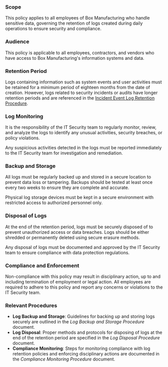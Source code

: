 ### Scope
This policy applies to all employees of Box Manufacturing who handle sensitive data, governing the retention of logs created during daily operations to ensure security and compliance.

### Audience
This policy is applicable to all employees, contractors, and vendors who have access to Box Manufacturing's information systems and data.

### Retention Period
Logs containing information such as system events and user activities must be retained for a minimum period of eighteen months from the date of creation.
However, logs related to security incidents or audits have longer retention periods and are referenced in the [Incident Event Log Retention Procedure](https://github.com/Blyzz616/BoxSOP/blob/main/policies/Incident_Event_Log_Retention.md).

### Log Monitoring
It is the responsibility of the IT Security team to regularly monitor, review, and analyze the logs to identify any unusual activities, security breaches, or policy violations.

Any suspicious activities detected in the logs must be reported immediately to the IT Security team for investigation and remediation.

### Backup and Storage
All logs must be regularly backed up and stored in a secure location to prevent data loss or tampering. Backups should be tested at least once every two weeks to ensure they are complete and accurate.

Physical log storage devices must be kept in a secure environment with restricted access to authorized personnel only.

### Disposal of Logs
At the end of the retention period, logs must be securely disposed of to prevent unauthorized access or data breaches.
Logs should be either shredded or permanently deleted using secure erasure methods.

Any disposal of logs must be documented and approved by the IT Security team to ensure compliance with data protection regulations.

### Compliance and Enforcement
Non-compliance with this policy may result in disciplinary action, up to and including termination of employment or legal action.
All employees are required to adhere to this policy and report any concerns or violations to the IT Security team.

### Relevant Procedures
- **Log Backup and Storage**: Guidelines for backing up and storing logs securely are outlined in the _Log Backup and Storage Procedure_ document.
- **Log Disposal**: Proper methods and protocols for disposing of logs at the end of the retention period are specified in the _Log Disposal Procedure_ document.
- **Compliance Monitoring**: Steps for monitoring compliance with log retention policies and enforcing disciplinary actions are documented in the _Compliance Monitoring Procedure_ document.

